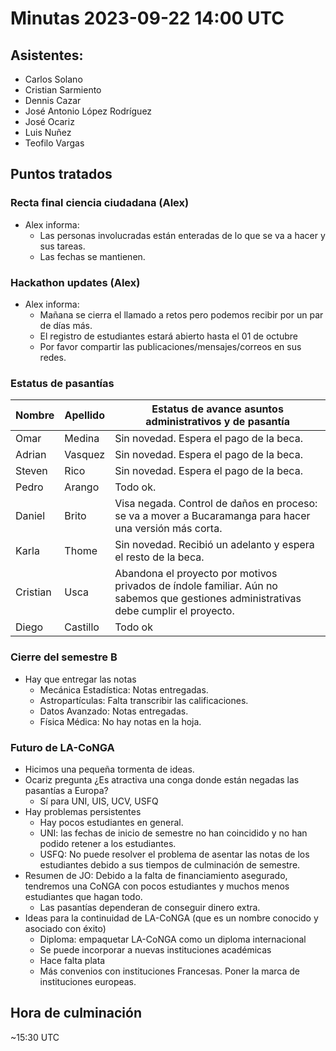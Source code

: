 # Minutas 2023-09-22 14:00 UTC

## Asistentes:
* Carlos Solano
* Cristian Sarmiento
* Dennis Cazar
* José Antonio López Rodríguez
* José Ocariz
* Luis Nuñez
* Teofilo Vargas

## Puntos tratados

### Recta final ciencia ciudadana (Alex)
* Alex informa:
    - Las personas involucradas están enteradas de lo que se va a hacer y sus tareas.
    - Las fechas se mantienen.
### Hackathon updates (Alex)
* Alex informa:
    - Mañana se cierra el llamado a retos pero podemos recibir por un par de días más.
    - El registro de estudiantes estará abierto hasta el 01 de octubre
    - Por favor compartir las publicaciones/mensajes/correos en sus redes.

### Estatus de pasantías

| Nombre | Apellido | Estatus de avance asuntos administrativos y de pasantía |
| --- | --- | --- |
| Omar | Medina | Sin novedad. Espera el pago de la beca. |
| Adrian | Vasquez | Sin novedad. Espera el pago de la beca. |
| Steven | Rico | Sin novedad. Espera el pago de la beca. |
| Pedro | Arango | Todo ok. |
| Daniel | Brito | Visa negada. Control de daños en proceso: se va a mover a Bucaramanga para hacer una versión más corta. |
| Karla | Thome | Sin novedad. Recibió un adelanto y espera el resto de la beca. |
| Cristian | Usca | Abandona el proyecto por motivos privados de índole familiar. Aún no sabemos que gestiones administrativas debe cumplir el proyecto.  |
| Diego | Castillo | Todo ok |
    
### Cierre del semestre B
* Hay que entregar las notas
    * Mecánica Estadística: Notas entregadas.
    * Astropartículas: Falta transcribir las calificaciones.
    * Datos Avanzado: Notas entregadas.
    * Física Médica: No hay notas en la hoja.

### Futuro de LA-CoNGA
* Hicimos una pequeña tormenta de ideas.
* Ocariz pregunta ¿Es atractiva una conga donde están negadas las pasantías a Europa?
    * Sí para UNI, UIS, UCV, USFQ
* Hay problemas persistentes
    * Hay pocos estudiantes en general.
    * UNI: las fechas de inicio de semestre no han coincidido y no han podido retener a los estudiantes.
    * USFQ: No puede resolver el problema de asentar las notas de los estudiantes debido a sus tiempos de culminación de semestre.
* Resumen de JO: Debido a la falta de financiamiento asegurado, tendremos una CoNGA con pocos estudiantes y muchos menos estudiantes que hagan todo.
    * Las pasantías dependeran de conseguir dinero extra.
* Ideas para la continuidad de LA-CoNGA (que es un nombre conocido y asociado con éxito)
    * Diploma: empaquetar LA-CoNGA como un diploma internacional
    * Se puede incorporar a nuevas instituciones académicas
    * Hace falta plata
    * Más convenios con instituciones Francesas. Poner la marca de instituciones europeas.

## Hora de culminación
 ~15:30 UTC

